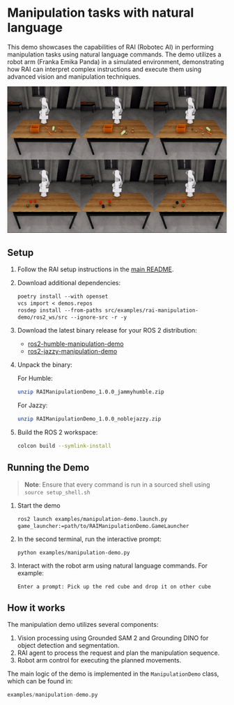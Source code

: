 # Manipulation tasks with natural language

This demo showcases the capabilities of RAI (Robotec AI) in performing manipulation tasks using natural language commands. The demo utilizes a robot arm (Franka Emika Panda) in a simulated environment, demonstrating how RAI can interpret complex instructions and execute them using advanced vision and manipulation techniques.

![Manipulation Demo](../imgs/manipulation_demo.gif)

## Setup

1. Follow the RAI setup instructions in the [main README](../../README.md#setup).
2. Download additional dependencies:

   ```shell
   poetry install --with openset
   vcs import < demos.repos
   rosdep install --from-paths src/examples/rai-manipulation-demo/ros2_ws/src --ignore-src -r -y
   ```

3. Download the latest binary release for your ROS 2 distribution:

   - [ros2-humble-manipulation-demo](https://robotec-ml-roscon2024-demos.s3.eu-central-1.amazonaws.com/ROSCON_Release/RAIManipulationDemo_1.0.0_jammyhumble.zip)
   - [ros2-jazzy-manipulation-demo](https://robotec-ml-roscon2024-demos.s3.eu-central-1.amazonaws.com/ROSCON_Release/RAIManipulationDemo_1.0.0_noblejazzy.zip)

4. Unpack the binary:

   For Humble:

   ```bash
   unzip RAIManipulationDemo_1.0.0_jammyhumble.zip
   ```

   For Jazzy:

   ```bash
   unzip RAIManipulationDemo_1.0.0_noblejazzy.zip
   ```

5. Build the ROS 2 workspace:

   ```bash
   colcon build --symlink-install
   ```

## Running the Demo

> **Note**: Ensure that every command is run in a sourced shell using `source setup_shell.sh`

1. Start the demo

   ```shell
   ros2 launch examples/manipulation-demo.launch.py game_launcher:=path/to/RAIManipulationDemo.GameLauncher
   ```

2. In the second terminal, run the interactive prompt:

   ```shell
   python examples/manipulation-demo.py
   ```

3. Interact with the robot arm using natural language commands. For example:

   ```
   Enter a prompt: Pick up the red cube and drop it on other cube
   ```

## How it works

The manipulation demo utilizes several components:

1. Vision processing using Grounded SAM 2 and Grounding DINO for object detection and segmentation.
2. RAI agent to process the request and plan the manipulation sequence.
3. Robot arm control for executing the planned movements.

The main logic of the demo is implemented in the `ManipulationDemo` class, which can be found in:

```python
examples/manipulation-demo.py
```
